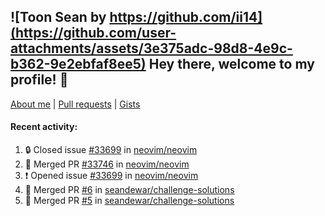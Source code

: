 ## ![Toon Sean by https://github.com/ii14](https://github.com/user-attachments/assets/3e375adc-98d8-4e9c-b362-9e2ebfaf8ee5) Hey there, welcome to my profile! 👋

[About me](https://seandewar.github.io/)
 | [Pull requests](https://github.com/search?p=1&q=author%3Aseandewar+is%3Apr)
 | [Gists](https://gist.github.com/seandewar)

#### Recent activity:

<!--START_SECTION:activity-->
1. 🔒 Closed issue [#33699](https://github.com/neovim/neovim/issues/33699) in [neovim/neovim](https://github.com/neovim/neovim)
2. 🎉 Merged PR [#33746](https://github.com/neovim/neovim/pull/33746) in [neovim/neovim](https://github.com/neovim/neovim)
3. ❗ Opened issue [#33699](https://github.com/neovim/neovim/issues/33699) in [neovim/neovim](https://github.com/neovim/neovim)
4. 🎉 Merged PR [#6](https://github.com/seandewar/challenge-solutions/pull/6) in [seandewar/challenge-solutions](https://github.com/seandewar/challenge-solutions)
5. 🎉 Merged PR [#5](https://github.com/seandewar/challenge-solutions/pull/5) in [seandewar/challenge-solutions](https://github.com/seandewar/challenge-solutions)
<!--END_SECTION:activity-->
